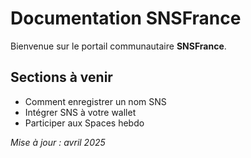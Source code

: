 # Documentation SNSFrance

Bienvenue sur le portail communautaire **SNSFrance**.

## Sections à venir

- Comment enregistrer un nom SNS
- Intégrer SNS à votre wallet
- Participer aux Spaces hebdo

_Mise à jour : avril 2025_
